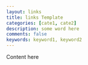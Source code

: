 ```yaml
---
layout: links
title: links Template
categories: [cate1, cate2]
description: some word here
comments: false
keywords: keyword1, keyword2
---
```


Content here

